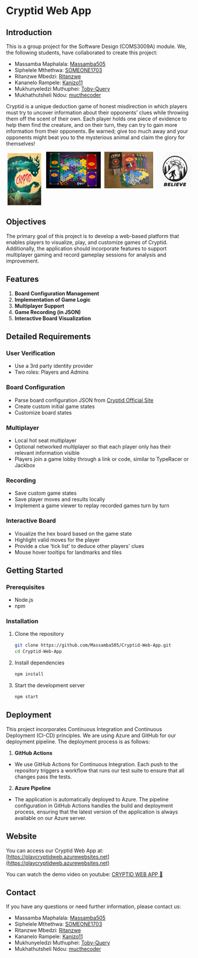 # Cryptid Web App

## Introduction

This is a group project for the Software Design (COMS3009A) module. We, the following students, have collaborated to create this project:

- Massamba Maphalala: [Massamba505](https://github.com/Massamba505)
- Siphelele Mthethwa: [SOMEONE1703](https://github.com/SOMEONE1703)
- Ritanzwe Mbedzi: [Ritanzwe](https://github.com/Ritanzwe)
- Kananelo Rampele: [Kanizo11](https://github.com/Kanizo11)
- Mukhunyeledzi Muthuphei: [Toby-Query](https://github.com/Toby-Query)
- Mukhathutsheli Ndou: [mucthecoder](https://github.com/mucthecoder)

Cryptid is a unique deduction game of honest misdirection in which players must try to uncover information about their opponents' clues while throwing them off the scent of their own. Each player holds one piece of evidence to help them find the creature, and on their turn, they can try to gain more information from their opponents. Be warned; give too much away and your opponents might beat you to the mysterious animal and claim the glory for themselves!

<div style="display: flex;  gap: 10px;">
    <img src="public/images/Cryptid_Card.jpg" alt="picture" width="100" height="150">
    <img src="public/images/board_and_cards.jpg" alt="picture" width="150" height="100">
    <img src="public/images/Cryptid2.png" alt="picture" width="150" height="100">
    <img src="public/images/logo.jpg" alt="picture" width="100" height="100">
</div>

## Objectives

The primary goal of this project is to develop a web-based platform that enables players to visualize, play, and customize games of Cryptid. Additionally, the application should incorporate features to support multiplayer gaming and record gameplay sessions for analysis and improvement.

## Features

1. **Board Configuration Management**
2. **Implementation of Game Logic**
3. **Multiplayer Support**
4. **Game Recording (in JSON)**
5. **Interactive Board Visualization**

## Detailed Requirements

### User Verification
- Use a 3rd party identity provider
- Two roles: Players and Admins

### Board Configuration
- Parse board configuration JSON from [Cryptid Official Site](https://www.playcryptid.com/)
- Create custom initial game states
- Customize board states

### Multiplayer
- Local hot seat multiplayer
- Optional networked multiplayer so that each player only has their relevant information visible
- Players join a game lobby through a link or code, similar to TypeRacer or Jackbox

### Recording
- Save custom game states
- Save player moves and results locally
- Implement a game viewer to replay recorded games turn by turn

### Interactive Board
- Visualize the hex board based on the game state
- Highlight valid moves for the player
- Provide a clue ‘tick list’ to deduce other players' clues
- Mouse hover tooltips for landmarks and tiles

## Getting Started

### Prerequisites

- Node.js
- npm

### Installation

1. Clone the repository
    ```sh
    git clone https://github.com/Massamba505/Cryptid-Web-App.git
    cd Cryptid-Web-App
    ```
2. Install dependencies
    ```sh
    npm install
    ```
3. Start the development server
    ```sh
    npm start
    ```

## Deployment

This project incorporates Continuous Integration and Continuous Deployment (CI-CD) principles. We are using Azure and GitHub for our deployment pipeline. The deployment process is as follows:

1. **GitHub Actions**
- We use GitHub Actions for Continuous Integration. Each push to the repository triggers a workflow that runs our test suite to ensure that all changes pass the tests.

2. **Azure Pipeline**
- The application is automatically deployed to Azure. The pipeline configuration in GitHub Actions handles the build and deployment process, ensuring that the latest version of the application is always available on our Azure server.

## Website

You can access our Cryptid Web App at: [https://playcryptidweb.azurewebsites.net](https://playcryptidweb.azurewebsites.net)

You can watch the demo video on youtube: [CRYPTID WEB APP 🧌](https://www.youtube.com/watch?v=C1pnHL4b0VU)

## Contact

If you have any questions or need further information, please contact us:

- Massamba Maphalala: [Massamba505](https://github.com/Massamba505)
- Siphelele Mthethwa: [SOMEONE1703](https://github.com/SOMEONE1703)
- Ritanzwe Mbedzi: [Ritanzwe](https://github.com/Ritanzwe)
- Kananelo Rampele: [Kanizo11](https://github.com/Kanizo11)
- Mukhunyeledzi Muthuphei: [Toby-Query](https://github.com/Toby-Query)
- Mukhathutsheli Ndou: [mucthecoder](https://github.com/mucthecoder)

